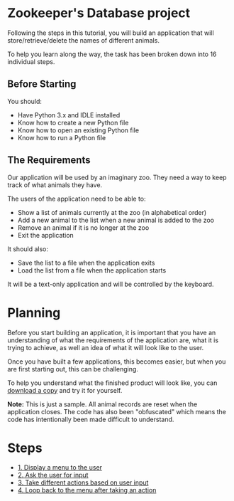 # Zookeeper's Database project

Following the steps in this tutorial, you will build an application that will store/retrieve/delete the names of different animals.

To help you learn along the way, the task has been broken down into 16 individual steps.

## Before Starting

You should:

- Have Python 3.x and IDLE installed
- Know how to create a new Python file
- Know how to open an existing Python file
- Know how to run a Python file

## The Requirements

Our application will be used by an imaginary zoo. They need a way to keep track of what animals they have.

The users of the application need to be able to:

- Show a list of animals currently at the zoo (in alphabetical order)
- Add a new animal to the list when a new animal is added to the zoo
- Remove an animal if it is no longer at the zoo
- Exit the application

It should also:

- Save the list to a file when the application exits
- Load the list from a file when the application starts

It will be a text-only application and will be controlled by the keyboard.

# Planning

Before you start building an application, it is important that you have an understanding of what the requirements of the application are, what it is trying to achieve, as well an idea of what it will look like to the user.

Once you have built a few applications, this becomes easier, but when you are first starting out, this can be challenging.

To help you understand what the finished product will look like, you can [download a copy](sample/complete-ob.py) and try it for yourself.

**Note:** This is just a sample. All animal records are reset when the application closes. The code has also been "obfuscated" which means the code has intentionally been made difficult to understand.

# Steps

- [1. Display a menu to the user](step1.md)
- [2. Ask the user for input](step2.md)
- [3. Take different actions based on user input](step3.md)
- [4. Loop back to the menu after taking an action](step4.md)

